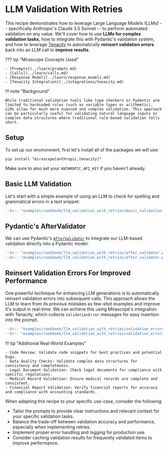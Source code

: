 # LLM Validation With Retries

This recipe demonstrates how to leverage Large Language Models (LLMs) -- specifically Anthropic's Claude 3.5 Sonnet -- to perform automated validation on any value. We'll cover how to use **LLMs for complex validation tasks**, how to integrate this with Pydantic's validation system, and how to leverage [Tenacity](https://tenacity.readthedocs.io/en/latest/) to automatically **reinsert validation errors** back into an LLM call to **improve results**.

??? tip "Mirascope Concepts Used"

    - [Prompts](../learn/prompts.md)
    - [Calls](../learn/calls.md)
    - [Response Model](../learn/response_models.md)
    - [Tenacity Integration](../integrations/tenacity.md)

!!! note "Background"

    While traditional validation tools like type checkers or Pydantic are limited to hardcoded rules (such as variable types or arithmetic), LLMs allow for much more nuanced and complex validation. This approach can be particularly useful for validating natural language inputs or complex data structures where traditional rule-based validation falls short.

## Setup

To set up our environment, first let's install all of the packages we will use:

```shell
pip install "mirascope[anthropic,tenacity]"
```

Make sure to also set your `ANTHROPIC_API_KEY` if you haven't already.

## Basic LLM Validation

Let's start with a simple example of using an LLM to check for spelling and grammatical errors in a text snippet:

```python
--8<-- "examples/cookbook/llm_validation_with_retries/basic_validation.py"
```

## Pydantic's AfterValidator

We can use Pydantic's [`AfterValidator`](https://docs.pydantic.dev/latest/api/functional_validators/#pydantic.functional_validators.AfterValidator) to integrate our LLM-based validation directly into a Pydantic model:

```python
--8<-- "examples/cookbook/llm_validation_with_retries/after_validator.py:1:4"
--8<-- "examples/cookbook/llm_validation_with_retries/after_validator.py:26:52"
```

## Reinsert Validation Errors For Improved Performance

One powerful technique for enhancing LLM generations is to automatically reinsert validation errors into subsequent calls. This approach allows the LLM to learn from its previous mistakes as few-shot examples and improve it's output in real-time. We can achieve this using Mirascope's integration with Tenacity, which collects `ValidationError` messages for easy insertion into the prompt.

```python
--8<-- "examples/cookbook/llm_validation_with_retries/validation_errors_with_retries.py:1:12"
--8<-- "examples/cookbook/llm_validation_with_retries/validation_errors_with_retries.py:32:72"
```

!!! tip "Additional Real-World Examples"

    - Code Review: Validate code snippets for best practices and potential bugs.
    - Data Quality Checks: Validate complex data structures for consistency and completeness.
    - Legal Document Validation: Check legal documents for compliance with specific regulations.
    - Medical Record Validation: Ensure medical records are complete and consistent.
    - Financial Report Validation: Verify financial reports for accuracy and compliance with accounting standards.

When adapting this recipe to your specific use-case, consider the following:

- Tailor the prompts to provide clear instructions and relevant context for your specific validation tasks.
- Balance the trade-off between validation accuracy and performance, especially when implementing retries.
- Implement proper error handling and logging for production use.
- Consider caching validation results for frequently validated items to improve performance.
